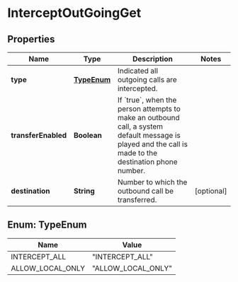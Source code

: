 

# InterceptOutGoingGet


## Properties

| Name | Type | Description | Notes |
|------------ | ------------- | ------------- | -------------|
|**type** | [**TypeEnum**](#TypeEnum) | Indicated all outgoing calls are intercepted. |  |
|**transferEnabled** | **Boolean** | If &#x60;true&#x60;, when the person attempts to make an outbound call, a system default message is played and the call is made to the destination phone number. |  |
|**destination** | **String** | Number to which the outbound call be transferred. |  [optional] |



## Enum: TypeEnum

| Name | Value |
|---- | -----|
| INTERCEPT_ALL | &quot;INTERCEPT_ALL&quot; |
| ALLOW_LOCAL_ONLY | &quot;ALLOW_LOCAL_ONLY&quot; |



